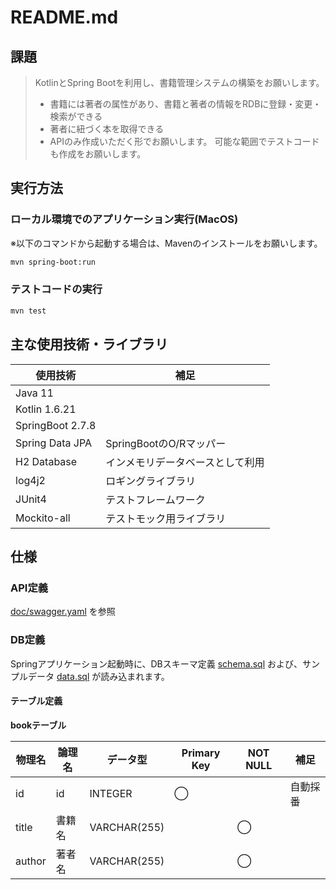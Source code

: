 # README.md
## 課題

> KotlinとSpring Bootを利用し、書籍管理システムの構築をお願いします。
> - 書籍には著者の属性があり、書籍と著者の情報をRDBに登録・変更・検索ができる
> - 著者に紐づく本を取得できる
> - APIのみ作成いただく形でお願いします。
>   可能な範囲でテストコードも作成をお願いします。

## 実行方法

### ローカル環境でのアプリケーション実行(MacOS)

※以下のコマンドから起動する場合は、Mavenのインストールをお願いします。

```sh
mvn spring-boot:run
```

### テストコードの実行

```sh
mvn test
```

## 主な使用技術・ライブラリ

| 使用技術 | 補足 |
| --- | --- |
| Java 11 |  |
| Kotlin 1.6.21 |  |
| SpringBoot 2.7.8 |  |
| Spring Data JPA | SpringBootのO/Rマッパー |
| H2 Database | インメモリデータベースとして利用 |
| log4j2 | ロギングライブラリ |
| JUnit4 | テストフレームワーク |
| Mockito-all | テストモック用ライブラリ |

## 仕様

### API定義

[doc/swagger.yaml](https://github.com/k-negishi/books-management-system/blob/main/doc/swagger.yaml) を参照

### DB定義

Springアプリケーション起動時に、DBスキーマ定義 [schema.sql](https://github.com/k-negishi/books-management-system/blob/main/src/main/resources/schema.sql) および、サンプルデータ [data.sql](https://github.com/k-negishi/books-management-system/blob/main/src/main/resources/data.sql) が読み込まれます。

#### テーブル定義

**bookテーブル**

| 物理名 | 論理名 | データ型 | Primary Key | NOT NULL | 補足 |
| --- | --- | --- | --- | --- | --- |
| id | id | INTEGER | ◯ |  | 自動採番 |
| title | 書籍名 | VARCHAR(255) |  | ◯ |  |
| author | 著者名 | VARCHAR(255) |  | ◯ |  |

